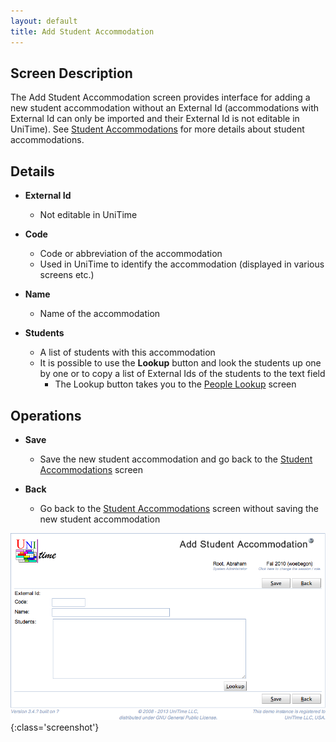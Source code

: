 ```yaml
---
layout: default
title: Add Student Accommodation
---
```



## Screen Description


 The Add Student Accommodation screen provides interface for adding a new student accommodation without an External Id (accommodations with External Id can only be imported and their External Id is not editable in UniTime). See [Student Accommodations](student-accommodations) for more details about student accommodations.

## Details

* **External Id**
	* Not editable in UniTime

* **Code**
	* Code or abbreviation of the accommodation 
	* Used in UniTime to identify the accommodation (displayed in various screens etc.)

* **Name**
	* Name of the accommodation

* **Students**
	* A list of students with this accommodation
	* It is possible to use the **Lookup** button and look the students up one by one or to copy a list of External Ids of the students to the text field
		* The Lookup button takes you to the [People Lookup](people-lookup) screen

## Operations

* **Save**
	* Save the new student accommodation and go back to the [Student Accommodations](student-accommodations) screen

* **Back**
	* Go back to the [Student Accommodations](student-accommodations) screen without saving the new student accommodation


![Add Student Accommodation](images/add-student-accommodation-1.png){:class='screenshot'}
